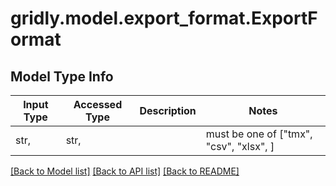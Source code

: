 # gridly.model.export_format.ExportFormat

## Model Type Info
Input Type | Accessed Type | Description | Notes
------------ | ------------- | ------------- | -------------
str,  | str,  |  | must be one of ["tmx", "csv", "xlsx", ] 

[[Back to Model list]](../../README.md#documentation-for-models) [[Back to API list]](../../README.md#documentation-for-api-endpoints) [[Back to README]](../../README.md)

